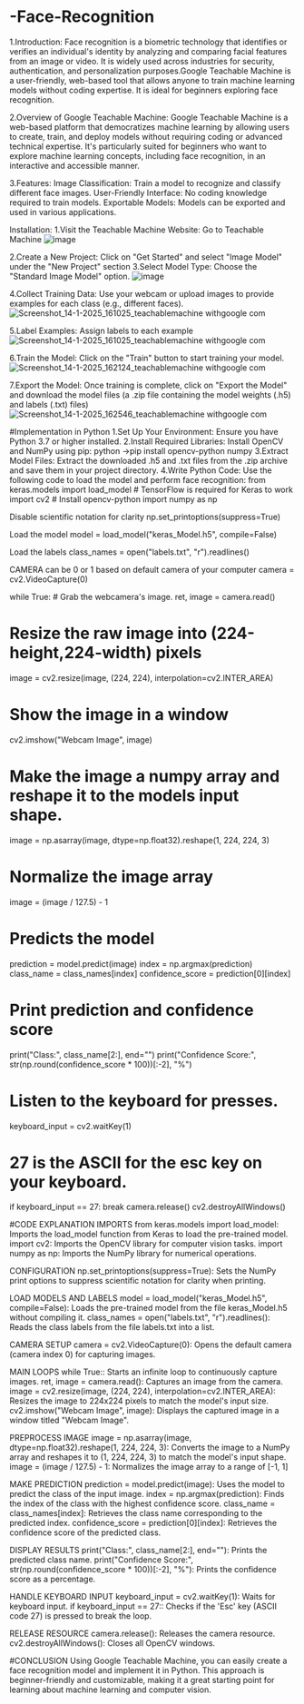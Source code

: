 # -Face-Recognition
1.Introduction:
Face recognition is a biometric technology that identifies or verifies an individual's identity by analyzing and comparing facial features from an image or video. It is widely used across industries for security, authentication, and personalization purposes.Google Teachable Machine is a user-friendly, web-based tool that allows anyone to train machine learning models without coding expertise. It is ideal for beginners exploring face recognition.

2.Overview of Google Teachable Machine:
Google Teachable Machine is a web-based platform that democratizes machine learning by allowing users to create, train, and deploy models without requiring coding or advanced technical expertise. It's particularly suited for beginners who want to explore machine learning concepts, including face recognition, in an interactive and accessible manner.

3.Features: Image Classification: Train a model to recognize and classify different face images. User-Friendly Interface: No coding knowledge required to train models. Exportable Models: Models can be exported and used in various applications.

Installation: 1.Visit the Teachable Machine Website: Go to Teachable Machine 
![image](https://github.com/user-attachments/assets/599d7af4-4ada-4078-9306-65ca39b68e70)

2.Create a New Project: Click on "Get Started" and select "Image Model" under the "New Project" section 3.Select Model Type: Choose the "Standard Image Model" option. 
![image](https://github.com/user-attachments/assets/d4b13d29-2ef1-47ee-9cb5-72010491e6a3)

4.Collect Training Data: Use your webcam or upload images to provide examples for each class (e.g., different faces). 
![Screenshot_14-1-2025_161025_teachablemachine withgoogle com](https://github.com/user-attachments/assets/27bed7e6-76ba-4689-88b6-4b9b166e8509)

5.Label Examples: Assign labels to each example 
![Screenshot_14-1-2025_161025_teachablemachine withgoogle com](https://github.com/user-attachments/assets/bb79ccd5-d482-40cd-9240-28e57dc93ad2)

6.Train the Model: Click on the "Train" button to start training your model. 
![Screenshot_14-1-2025_162124_teachablemachine withgoogle com](https://github.com/user-attachments/assets/02896345-ef18-45c9-9809-e3da21724aa9)

7.Export the Model: Once training is complete, click on "Export the Model" and download the model files (a .zip file containing the model weights (.h5) and labels (.txt) files) 
![Screenshot_14-1-2025_162546_teachablemachine withgoogle com](https://github.com/user-attachments/assets/64a2277e-c2af-4708-9bc3-329433b8dcfb)

 #Implementation in Python 1.Set Up Your Environment: Ensure you have Python 3.7 or higher installed. 2.Install Required Libraries: Install OpenCV and NumPy using pip: python ->pip install opencv-python numpy 3.Extract Model Files: Extract the downloaded .h5 and .txt files from the .zip archive and save them in your project directory. 4.Write Python Code: Use the following code to load the model and perform face recognition: from keras.models import load_model # TensorFlow is required for Keras to work import cv2 # Install opencv-python import numpy as np

 Disable scientific notation for clarity
np.set_printoptions(suppress=True)

Load the model
model = load_model("keras_Model.h5", compile=False)

Load the labels
class_names = open("labels.txt", "r").readlines()

CAMERA can be 0 or 1 based on default camera of your computer
camera = cv2.VideoCapture(0)

while True: # Grab the webcamera's image. ret, image = camera.read()

# Resize the raw image into (224-height,224-width) pixels
image = cv2.resize(image, (224, 224), interpolation=cv2.INTER_AREA)

# Show the image in a window
cv2.imshow("Webcam Image", image)

# Make the image a numpy array and reshape it to the models input shape.
image = np.asarray(image, dtype=np.float32).reshape(1, 224, 224, 3)

# Normalize the image array
image = (image / 127.5) - 1

# Predicts the model
prediction = model.predict(image)
index = np.argmax(prediction)
class_name = class_names[index]
confidence_score = prediction[0][index]

# Print prediction and confidence score
print("Class:", class_name[2:], end="")
print("Confidence Score:", str(np.round(confidence_score * 100))[:-2], "%")

# Listen to the keyboard for presses.
keyboard_input = cv2.waitKey(1)

# 27 is the ASCII for the esc key on your keyboard.
if keyboard_input == 27:
    break
camera.release() cv2.destroyAllWindows()

#CODE EXPLANATION IMPORTS from keras.models import load_model: Imports the load_model function from Keras to load the pre-trained model. import cv2: Imports the OpenCV library for computer vision tasks. import numpy as np: Imports the NumPy library for numerical operations.

CONFIGURATION np.set_printoptions(suppress=True): Sets the NumPy print options to suppress scientific notation for clarity when printing.

LOAD MODELS AND LABELS model = load_model("keras_Model.h5", compile=False): Loads the pre-trained model from the file keras_Model.h5 without compiling it. class_names = open("labels.txt", "r").readlines(): Reads the class labels from the file labels.txt into a list.

CAMERA SETUP camera = cv2.VideoCapture(0): Opens the default camera (camera index 0) for capturing images.

MAIN LOOPS while True:: Starts an infinite loop to continuously capture images. ret, image = camera.read(): Captures an image from the camera. image = cv2.resize(image, (224, 224), interpolation=cv2.INTER_AREA): Resizes the image to 224x224 pixels to match the model's input size. cv2.imshow("Webcam Image", image): Displays the captured image in a window titled "Webcam Image".

PREPROCESS IMAGE image = np.asarray(image, dtype=np.float32).reshape(1, 224, 224, 3): Converts the image to a NumPy array and reshapes it to (1, 224, 224, 3) to match the model's input shape. image = (image / 127.5) - 1: Normalizes the image array to a range of [-1, 1]

MAKE PREDICTION prediction = model.predict(image): Uses the model to predict the class of the input image. index = np.argmax(prediction): Finds the index of the class with the highest confidence score. class_name = class_names[index]: Retrieves the class name corresponding to the predicted index. confidence_score = prediction[0][index]: Retrieves the confidence score of the predicted class.

DISPLAY RESULTS print("Class:", class_name[2:], end=""): Prints the predicted class name. print("Confidence Score:", str(np.round(confidence_score * 100))[:-2], "%"): Prints the confidence score as a percentage.

HANDLE KEYBOARD INPUT keyboard_input = cv2.waitKey(1): Waits for keyboard input. if keyboard_input == 27:: Checks if the 'Esc' key (ASCII code 27) is pressed to break the loop.

RELEASE RESOURCE camera.release(): Releases the camera resource. cv2.destroyAllWindows(): Closes all OpenCV windows.

#CONCLUSION Using Google Teachable Machine, you can easily create a face recognition model and implement it in Python. This approach is beginner-friendly and customizable, making it a great starting point for learning about machine learning and computer vision.




